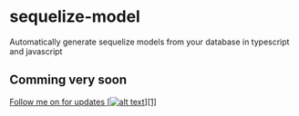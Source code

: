 # sequelize-model
Automatically generate sequelize models from your database in typescript and javascript


## Comming very soon


<!-- Please don't remove this: Grab your social icons from https://github.com/carlsednaoui/gitsocial -->

[Follow me on for updates [![alt text][1.1]][1]](https://www.twitter.com/wizardnet972)

<!-- icons with padding -->

[1.1]: http://i.imgur.com/tXSoThF.png (twitter icon with padding)